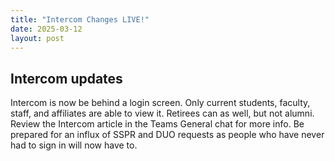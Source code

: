 ```yaml
---
title: "Intercom Changes LIVE!"
date: 2025-03-12
layout: post
---
```

## Intercom updates
Intercom is now be behind a login screen. Only current students, faculty, staff, and affiliates are able to view it. Retirees can as well, but not alumni. Review the Intercom article in the Teams General chat for more info. Be prepared for an influx of SSPR and DUO requests as people who have never had to sign in will now have to.
